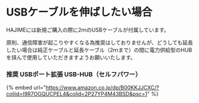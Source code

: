 # USBケーブルを伸ばしたい場合

HAJIMEには新規ご購入の際に2ｍのUSBケーブルが付属しています。

原則、通信障害が起こりやすくなる為推奨はしておりませんが、どうしても延長したい場合は純正ケーブルと延長ケーブル（2ｍまで）の間に電力供給型のHUBを挟んで使用していただきますようお願いいたします。

### 推奨 USBポート拡張 USB-HUB（セルフパワー）

{% embed url="https://www.amazon.co.jp/dp/B00KKJJCXC/?coliid=I9R7OGQUCPEL4&colid=2P27YP4M43BSD&psc=1" %}
